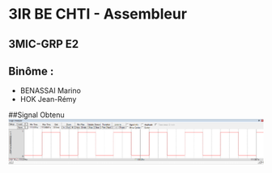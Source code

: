 # 3IR BE CHTI - Assembleur
## 3MIC-GRP E2
## Binôme : 
  * BENASSAI Marino  
  * HOK Jean-Rémy  
  
##Signal Obtenu  
![Signal Obtenu](https://github.com/PiKouri/3a-be-chti/blob/master/Signal_Obtenu.PNG?raw=true)
